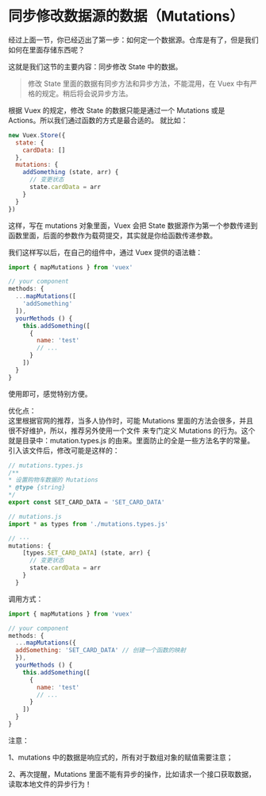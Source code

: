 # 同步修改数据源的数据（Mutations）

经过上面一节，你已经迈出了第一步：如何定一个数据源。仓库是有了，但是我们如何在里面存储东西呢？

这就是我们这节的主要内容：同步修改 State 中的数据。

> 修改 State 里面的数据有同步方法和异步方法，不能混用，在 Vuex 中有严格的规定。稍后将会说异步方法。

根据 Vuex 的规定，修改 State 的数据只能是通过一个 Mutations 或是 Actions。所以我们通过函数的方式是最合适的。
就比如：
```javascript
new Vuex.Store({
  state: {
    cardData: []
  },
  mutations: {
    addSomething (state, arr) {
      // 变更状态
      state.cardData = arr
    }
  }
})
```

这样，写在 mutations 对象里面，Vuex 会把 State 数据源作为第一个参数传递到函数里面，后面的参数作为载荷提交，其实就是你给函数传递参数。

我们这样写以后，在自己的组件中，通过 Vuex 提供的语法糖：
```javascript
import { mapMutations } from 'vuex'

// your component
methods: {
  ...mapMutations([
    'addSomething'
  ]),
  yourMethods () {
    this.addSomething([
      {
        name: 'test'
        // ...
      }
    ])
  }
}
``` 
使用即可，感觉特别方便。

优化点：<br/>
这里根据官网的推荐，当多人协作时，可能 Mutations 里面的方法会很多，并且很不好维护，所以，推荐另外使用一个文件
来专门定义 Mutations 的行为。这个就是目录中：mutation.types.js 的由来。里面防止的全是一些方法名字的常量。
引入该文件后，修改可能是这样的：

```javascript
// mutations.types.js
/**
* 设置购物车数据的 Mutations
* @type {string}
*/
export const SET_CARD_DATA = 'SET_CARD_DATA'
```
```javascript
// mutations.js
import * as types from './mutations.types.js'

// ···
mutations: {
    [types.SET_CARD_DATA] (state, arr) {
      // 变更状态
      state.cardData = arr
    }
  }
```

调用方式：
```javascript
import { mapMutations } from 'vuex'

// your component
methods: {
  ...mapMutations({
  addSomething: 'SET_CARD_DATA' // 创建一个函数的映射
  }),
  yourMethods () {
    this.addSomething([
      {
        name: 'test'
        // ...
      }
    ])
  }
}
``` 

注意：

1、mutations 中的数据是响应式的，所有对于数组对象的赋值需要注意；

2、再次提醒，Mutations 里面不能有异步的操作，比如请求一个接口获取数据，读取本地文件的异步行为！
